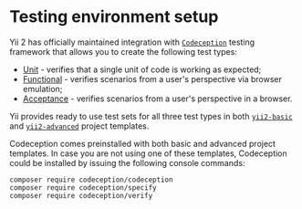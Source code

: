 Testing environment setup
======================

Yii 2 has officially maintained integration with [`Codeception`](https://github.com/Codeception/Codeception) testing
framework that allows you to create the following test types:

- [Unit](test-unit.md) - verifies that a single unit of code is working as expected;
- [Functional](test-functional.md) - verifies scenarios from a user's perspective via browser emulation;
- [Acceptance](test-acceptance.md) - verifies scenarios from a user's perspective in a browser.

Yii provides ready to use test sets for all three test types in both
[`yii2-basic`](https://github.com/yiisoft/yii2-app-basic) and
[`yii2-advanced`](https://github.com/yiisoft/yii2-app-advanced) project templates.

Codeception comes preinstalled with both basic and advanced project templates.
In case you are not using one of these templates, Codeception could be installed
by issuing the following console commands:

```
composer require codeception/codeception
composer require codeception/specify
composer require codeception/verify
```
